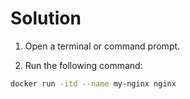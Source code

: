 # Solution

1. Open a terminal or command prompt.

2. Run the following command:

```bash
docker run -itd --name my-nginx nginx
```

